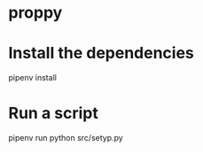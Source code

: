 # proppy

# Install the dependencies

pipenv install


# Run a script

pipenv run python src/setyp.py

